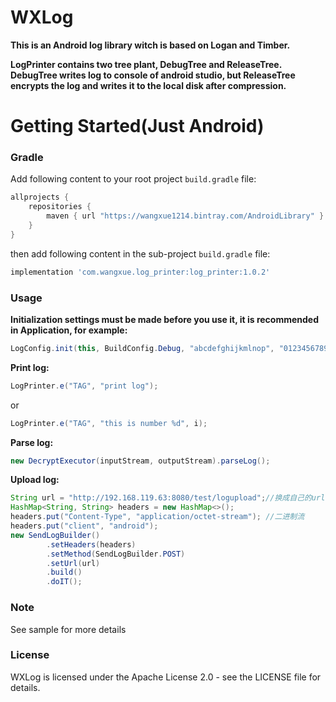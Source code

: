 # WXLog
**This is an Android log library witch is based on Logan and Timber.**


**LogPrinter contains two tree plant, DebugTree and ReleaseTree. DebugTree writes log to console of android studio, but ReleaseTree encrypts the log and writes it to the local disk after compression.**

# Getting Started(Just Android)

### Gradle 

Add following content to your root project `build.gradle` file:

```groovy
allprojects {
    repositories {
        maven { url "https://wangxue1214.bintray.com/AndroidLibrary" }
    }
}
```

then add following content in the sub-project `build.gradle` file:

```groovy
implementation 'com.wangxue.log_printer:log_printer:1.0.2'
```

### Usage

**Initialization settings must be made before you use it, it is recommended in Application, for example:**

```java
LogConfig.init(this, BuildConfig.Debug, "abcdefghijkmlnop", "0123456789012345");
```

**Print log:**
```java
LogPrinter.e("TAG", "print log");
```
or
```java
LogPrinter.e("TAG", "this is number %d", i);
```

**Parse log:**
```java
new DecryptExecutor(inputStream, outputStream).parseLog();
```

**Upload log:**
```java
String url = "http://192.168.119.63:8080/test/logupload";//换成自己的url
HashMap<String, String> headers = new HashMap<>();
headers.put("Content-Type", "application/octet-stream"); //二进制流
headers.put("client", "android");
new SendLogBuilder()
        .setHeaders(headers)
        .setMethod(SendLogBuilder.POST)
        .setUrl(url)
        .build()
        .doIT();
```

### Note

See sample for more details

### License

WXLog is licensed under the Apache License 2.0 - see the LICENSE file for details.
